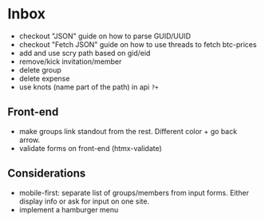 # Inbox

- checkout "JSON" guide on how to parse GUID/UUID
- checkout "Fetch JSON" guide on how to use threads to fetch btc-prices
- add and use scry path based on gid/eid
- remove/kick invitation/member
- delete group
- delete expense
- use knots (name part of the path) in api `?+`

## Front-end

- make groups link standout from the rest. Different color + go back arrow.
- validate forms on front-end (htmx-validate)

## Considerations

- mobile-first: separate list of groups/members from input forms. Either
    display info or ask for input on one site.
- implement a hamburger menu
